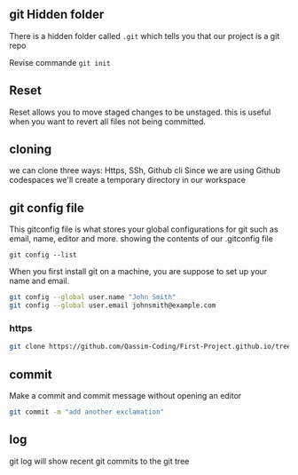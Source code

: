 ## git Hidden folder

There is a hidden folder called `.git` which tells you that our project is a git repo

Revise commande `git init`

## Reset 
Reset allows you to move staged changes to be unstaged. 
this is useful when you want to revert all files not being committed. 

## cloning

we can clone three ways: Https, SSh, Github cli
Since we are using Github codespaces we'll create a temporary directory in our workspace

## git config file

This gitconfig file is what stores your global configurations for git such as email, name, editor and more.
showing the contents of our .gitconfig file

```
git config --list
```
When you first install git on a machine, you are suppose to set up your name and email. 
```sh
git config --global user.name "John Smith"
git config --global user.email johnsmith@example.com
```
### https

```sh
git clone https://github.com/Qassim-Coding/First-Project.github.io/tree/421161c324df27319ca96dd61a63ce2b35993304 
```
## commit

Make a commit and commit message without opening an editor 
```sh
git commit -m "add another exclamation"
```
## log

git log will show recent git commits to the git tree
